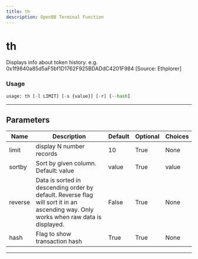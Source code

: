 ```yaml
---
title: th
description: OpenBB Terminal Function
---
```


# th

Displays info about token history. e.g. 0x1f9840a85d5aF5bf1D1762F925BDADdC4201F984 [Source: Ethplorer]

### Usage

```python
usage: th [-l LIMIT] [-s {value}] [-r] [--hash]
```

---

## Parameters

| Name | Description | Default | Optional | Choices |
| ---- | ----------- | ------- | -------- | ------- |
| limit | display N number records | 10 | True | None |
| sortby | Sort by given column. Default: value | value | True | value |
| reverse | Data is sorted in descending order by default. Reverse flag will sort it in an ascending way. Only works when raw data is displayed. | False | True | None |
| hash | Flag to show transaction hash | True | True | None |
---

